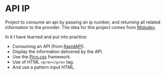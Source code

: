 # API IP

Project to consume an api by passing an ip number, and returning all related information to the provider.
The idea for this project comes from [Midudev](https://www.youtube.com/watch?v=6AMKwVcpYTk).

In it I have learned and put into practice:
- Consuming an API (from [RapidAPI](https://rapidapi.com/ipregistry3-ipregistry/api/ip-geolocation-and-threat-detection/)).
- Display the information delivered by the API.
- Use the [Pico.css](https://picocss.com/) framework.
- Use of HTML ```<pre></pre>``` tag.
- And use a pattern input HTML.